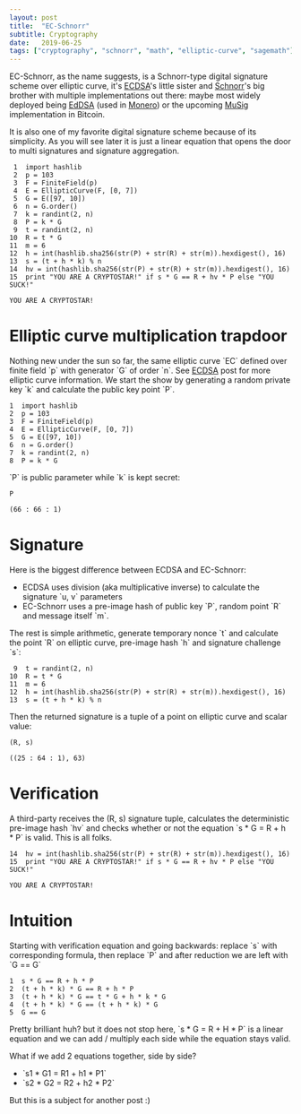 ```yaml
---
layout: post
title:  "EC-Schnorr"
subtitle: Cryptography
date:   2019-06-25
tags: ["cryptography", "schnorr", "math", "elliptic-curve", "sagemath"]
---
```


EC-Schnorr, as the name suggests, is a Schnorr-type digital signature scheme over elliptic curve, it's [ECDSA](/post/2019-04-09-ecdsa)'s little sister and [Schnorr](/post/2019-06-19-schnorr)'s big brother with multiple implementations out there: maybe most widely deployed being [EdDSA](https://en.wikipedia.org/wiki/EdDSA) (used in [Monero](https://web.getmonero.org)) or the upcoming [MuSig](https://blockstream.com/2018/01/23/en-musig-key-aggregation-schnorr-signatures/) implementation in Bitcoin.

It is also one of my favorite digital signature scheme because of its simplicity. As you will see later it is just a linear equation that opens the door to multi signatures and signature aggregation.

     1  import hashlib
     2  p = 103
     3  F = FiniteField(p)
     4  E = EllipticCurve(F, [0, 7])
     5  G = E([97, 10])
     6  n = G.order()
     7  k = randint(2, n)
     8  P = k * G
     9  t = randint(2, n)
    10  R = t * G
    11  m = 6
    12  h = int(hashlib.sha256(str(P) + str(R) + str(m)).hexdigest(), 16)
    13  s = (t + h * k) % n
    14  hv = int(hashlib.sha256(str(P) + str(R) + str(m)).hexdigest(), 16)
    15  print "YOU ARE A CRYPTOSTAR!" if s * G == R + hv * P else "YOU SUCK!"

    YOU ARE A CRYPTOSTAR!


# Elliptic curve multiplication trapdoor

Nothing new under the sun so far, the same elliptic curve \`EC\` defined over finite field \`p\` with generator \`G\` of order \`n\`. See [ECDSA](file:///post/2019-04-09-ecdsa) post for more elliptic curve information.
We start the show by generating a random private key \`k\` and calculate the public key point \`P\`.

    1  import hashlib
    2  p = 103
    3  F = FiniteField(p)
    4  E = EllipticCurve(F, [0, 7])
    5  G = E([97, 10])
    6  n = G.order()
    7  k = randint(2, n)
    8  P = k * G

\`P\` is public parameter while \`k\` is kept secret:

    P

    (66 : 66 : 1)


# Signature

Here is the biggest difference between ECDSA and EC-Schnorr:

-   ECDSA uses division (aka multiplicative inverse) to calculate the signature \`u, v\` parameters
-   EC-Schnorr uses a pre-image hash of public key \`P\`, random point \`R\` and message itself \`m\`.

The rest is simple arithmetic, generate temporary nonce \`t\` and calculate the point \`R\` on elliptic curve, pre-image hash \`h\` and signature challenge \`s\`:

     9  t = randint(2, n)
    10  R = t * G
    11  m = 6
    12  h = int(hashlib.sha256(str(P) + str(R) + str(m)).hexdigest(), 16)
    13  s = (t + h * k) % n

Then the returned signature is a tuple of a point on elliptic curve and scalar value:

    (R, s)

    ((25 : 64 : 1), 63)


# Verification

A third-party receives the (R, s) signature tuple, calculates the deterministic pre-image hash \`hv\` and checks whether or not the equation \`s \* G = R + h \* P\` is valid. This is all folks.

    14  hv = int(hashlib.sha256(str(P) + str(R) + str(m)).hexdigest(), 16)
    15  print "YOU ARE A CRYPTOSTAR!" if s * G == R + hv * P else "YOU SUCK!"

    YOU ARE A CRYPTOSTAR!


# Intuition

Starting with verification equation and going backwards: replace \`s\` with corresponding formula, then replace \`P\` and after reduction we are left with \`G == G\`

    1  s * G == R + h * P
    2  (t + h * k) * G == R + h * P
    3  (t + h * k) * G == t * G + h * k * G
    4  (t + h * k) * G == (t + h * k) * G
    5  G == G

Pretty brilliant huh? but it does not stop here, \`s \* G = R + H \* P\` is a linear equation and we can add / multiply each side while the equation stays valid.

What if we add 2 equations together, side by side?

-   \`s1 \* G1 = R1 + h1 \* P1\`
-   \`s2 \* G2 = R2 + h2 \* P2\`

But this is a subject for another post :)

